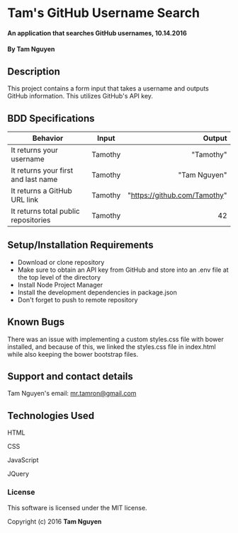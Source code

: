 # Tam's GitHub Username Search

#### An application that searches GitHub usernames, 10.14.2016

#### By Tam Nguyen

## Description

This project contains a form input that takes a username and outputs GitHub information. This utilizes GitHub's API key.

## BDD Specifications

| Behavior                                                | Input         | Output    |
| --------------------------------------------------------|:-------------:| ---------:|
| It returns your username                                | Tamothy       | "Tamothy"    |
| It returns your first and last name                     | Tamothy       | "Tam Nguyen"|
| It returns a GitHub URL link                            | Tamothy       | "https://github.com/Tamothy"  |
| It returns total public repositories                    | Tamothy       | 42 |

## Setup/Installation Requirements

* Download or clone repository
* Make sure to obtain an API key from GitHub and store into an .env file at the top level of the directory
* Install Node Project Manager
* Install the development dependencies in package.json
* Don't forget to push to remote repository

## Known Bugs

There was an issue with implementing a custom styles.css file with bower installed, and because of this, we linked the styles.css file in index.html while also keeping the bower bootstrap files.

## Support and contact details

Tam Nguyen's email: mr.tamron@gmail.com

## Technologies Used

HTML

CSS

JavaScript

JQuery

### License

This software is licensed under the MIT license.

Copyright (c) 2016 **Tam Nguyen**
